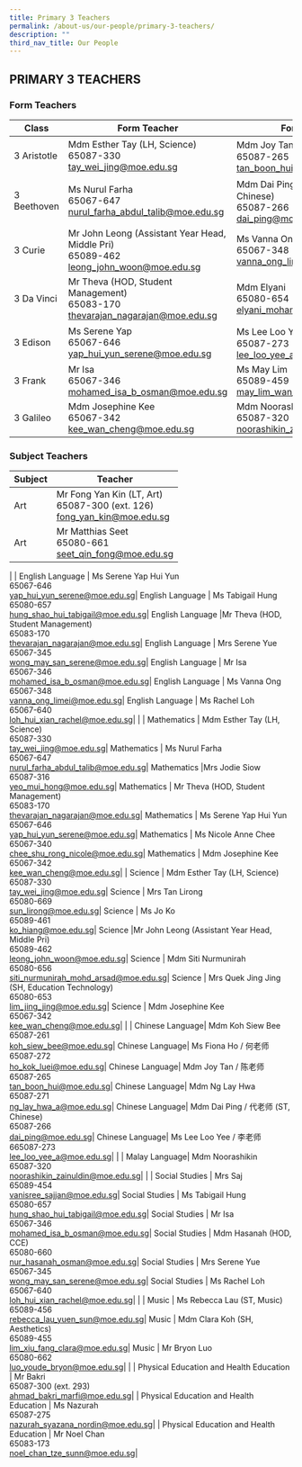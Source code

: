 ```yaml
---
title: Primary 3 Teachers
permalink: /about-us/our-people/primary-3-teachers/
description: ""
third_nav_title: Our People
---
```

## PRIMARY 3 TEACHERS

### Form Teachers

| Class | Form Teacher | Form Teacher |
|---|---|---|
| 3 Aristotle | Mdm Esther Tay (LH, Science)<br>65087-330<br>[tay\_wei\_jing@moe.edu.sg](mailto:tay\_wei\_jing@moe.edu.sg) |Mdm Joy Tan / 陈老师<br>65087-265<br>[tan\_boon\_hui@moe.edu.sg](mailto:tan\_boon\_hui@moe.edu.sg) |
|3 Beethoven |Ms Nurul Farha<br>65067-647<br>[nurul\_farha\_abdul\_talib@moe.edu.sg](mailto:nurul\_farha\_abdul\_talib@moe.edu.sg) | Mdm&nbsp;Dai Ping / 代老师 (ST, Chinese)<br>65087-266<br>[dai\_ping@moe.edu.sg](mailto:dai\_ping@moe.edu.sg) |
| 3 Curie | Mr&nbsp;John Leong (Assistant Year Head, Middle Pri)<br>65089-462<br>[leong\_john\_woon@moe.edu.sg](mailto:leong\_john\_woon@moe.edu.sg) | Ms&nbsp;Vanna Ong<br>65067-348<br>[vanna_ong_limei@moe.edu.sg](mailto:lim\_yee\_hoon\_emellyn@moe.edu.sg) |
| 3 Da Vinci | Mr Theva (HOD, Student Management)<br>65083-170<br>[thevarajan\_nagarajan@moe.edu.sg](mailto:thevarajan\_nagarajan@moe.edu.sg) | Mdm Elyani<br>65080-654<br>[elyani\_mohamed@moe.edu.sg](mailto:elyani\_mohamed@moe.edu.sg) |
| 3 Edison |Ms Serene Yap<br>65067-646<br>[yap\_hui\_yun\_serene@moe.edu.sg](mailto:yap\_hui\_yun\_serene@moe.edu.sg) | Ms Lee&nbsp;Loo Yee / 李老师<br>65087-273<br>[lee\_loo\_yee\_a@moe.edu.sg](mailto:lee\_loo\_yee\_a@moe.edu.sg) |
| 3 Frank | Mr&nbsp;Isa<br>65067-346<br>[mohamed\_isa\_b\_osman@moe.edu.sg](mailto:mohamed\_isa\_b\_osman@moe.edu.sg) | Ms May Lim<br>65089-459<br>[may\_lim\_wan\_yee@moe.edu.sg](mailto:may\_lim\_wan\_yee@moe.edu.sg) |
| 3 Galileo | Mdm Josephine Kee<br>65067-342<br>[kee\_wan\_cheng@moe.edu.sg](mailto:kee\_wan\_cheng@moe.edu.sg) | Mdm Noorashikin<br>65087-320<br>[noorashikin\_zainuldin@moe.edu.sg](mailto:noorashikin\_zainuldin@moe.edu.sg) |

### Subject Teachers

| Subject | Teacher |
|---|---|
| Art | Mr Fong Yan Kin (LT, Art)<br>65087-300 (ext. 126)<br>[fong_yan_kin@moe.edu.sg](mailto:fong_yan_kin@moe.edu.sg)|
| Art | Mr Matthias Seet<br>65080-661<br>[seet_qin_fong@moe.edu.sg](mailto:seet_qin_fong@moe.edu.sg)|
|
| English Language | Ms&nbsp;Serene Yap Hui Yun<br>65067-646<br>[yap\_hui\_yun\_serene@moe.edu.sg](mailto:yap\_hui\_yun\_serene@moe.edu.sg)|
English Language | Ms Tabigail Hung<br>65080-657<br>[hung\_shao\_hui\_tabigail@moe.edu.sg](mailto:hung\_shao\_hui\_tabigail@moe.edu.sg)|
English Language |Mr Theva (HOD, Student Management)<br>65083-170<br>[thevarajan\_nagarajan@moe.edu.sg](mailto:thevarajan\_nagarajan@moe.edu.sg)|
English Language | Mrs Serene Yue<br>65067-345<br>[wong\_may\_san\_serene@moe.edu.sg](mailto:wong\_may\_san\_serene@moe.edu.sg)|
English Language | Mr&nbsp;Isa<br>65067-346<br>[mohamed\_isa\_b\_osman@moe.edu.sg](mailto:mohamed\_isa\_b\_osman@moe.edu.sg)|
English Language | Ms Vanna Ong<br>65067-348<br>[vanna\_ong\_limei@moe.edu.sg](mailto:vanna_ong_limei@moe.edu.sg)|
English Language | Ms Rachel Loh<br>65067-640<br>[loh\_hui\_xian\_rachel@moe.edu.sg](mailto:loh\_hui\_xian\_rachel@moe.edu.sg)|
|
| Mathematics | Mdm Esther Tay (LH, Science) <br>65087-330<br>[tay\_wei\_jing@moe.edu.sg](mailto:tay\_wei\_jing@moe.edu.sg)|
Mathematics | Ms Nurul Farha <br>65067-647<br>[nurul\_farha\_abdul\_talib@moe.edu.sg](mailto:nurul\_farha\_abdul\_talib@moe.edu.sg)|
Mathematics |Mrs Jodie Siow <br>65087-316<br>[yeo\_mui\_hong@moe.edu.sg](mailto:yeo\_mui\_hong@moe.edu.sg)|
Mathematics | Mr Theva (HOD, Student Management)<br>65083-170<br>[thevarajan\_nagarajan@moe.edu.sg](mailto:thevarajan\_nagarajan@moe.edu.sg)|
Mathematics | Ms&nbsp;Serene Yap Hui Yun<br>65067-646<br>[yap\_hui\_yun\_serene@moe.edu.sg](mailto:yap\_hui\_yun\_serene@moe.edu.sg)|
Mathematics | Ms&nbsp;Nicole Anne Chee<br>65067-340<br>[chee\_shu\_rong\_nicole@moe.edu.sg](mailto:chee\_shu\_rong\_nicole@moe.edu.sg)|
Mathematics | Mdm Josephine Kee<br>65067-342<br>[kee\_wan\_cheng@moe.edu.sg](mailto:kee\_wan\_cheng@moe.edu.sg)|
|
Science | Mdm Esther Tay (LH, Science)<br>65087-330<br>[tay\_wei\_jing@moe.edu.sg](mailto:tay\_wei\_jing@moe.edu.sg)|
Science | Mrs Tan Lirong <br>65080-669<br>[sun\_lirong@moe.edu.sg](mailto:sun\_lirong@moe.edu.sg)|
Science | Ms Jo Ko <br>65089-461<br>[ko\_hiang@moe.edu.sg](mailto:ko\_hiang@moe.edu.sg)|
Science |Mr&nbsp;John Leong (Assistant Year Head, Middle Pri)<br>65089-462<br>[leong\_john\_woon@moe.edu.sg](mailto:leong\_john\_woon@moe.edu.sg)|
Science | Mdm Siti Nurmunirah <br>65080-656<br>[siti\_nurmunirah\_mohd\_arsad@moe.edu.sg](mailto:siti\_nurmunirah\_mohd\_arsad@moe.edu.sg)|
Science | Mrs Quek Jing Jing (SH, Education Technology) <br>65080-653<br>[lim\_jing\_jing@moe.edu.sg](mailto:lim\_jing\_jing@moe.edu.sg)|
Science | Mdm Josephine Kee <br>65067-342<br>[kee\_wan\_cheng@moe.edu.sg](mailto:kee\_wan\_cheng@moe.edu.sg)|
|
| Chinese Language| Mdm Koh Siew Bee<br>65087-261<br>[koh\_siew\_bee@moe.edu.sg](mailto:koh\_siew\_bee@moe.edu.sg)|
Chinese Language| Ms Fiona Ho / 何老师<br>65087-272<br>[ho\_kok\_luei@moe.edu.sg](mailto:ho\_kok\_luei@moe.edu.sg)|
Chinese Language| Mdm Joy Tan / 陈老师<br>65087-265<br>[tan\_boon\_hui@moe.edu.sg](mailto:tan\_boon\_hui@moe.edu.sg)|
Chinese Language| Mdm Ng Lay Hwa<br>65087-271<br>[ng\_lay\_hwa\_a@moe.edu.sg](mailto:ng\_lay\_hwa\_a@moe.edu.sg)|
Chinese Language| Mdm&nbsp;Dai Ping / 代老师 (ST, Chinese)<br>65087-266<br>[dai\_ping@moe.edu.sg](mailto:dai\_ping@moe.edu.sg)|
Chinese Language| Ms Lee Loo Yee / 李老师<br>665087-273<br>[lee\_loo\_yee\_a@moe.edu.sg](mailto:lee\_loo\_yee\_a@moe.edu.sg)|
|
| Malay Language| Mdm Noorashikin<br>65087-320<br>[noorashikin\_zainuldin@moe.edu.sg](mailto:noorashikin\_zainuldin@moe.edu.sg)|
|
| Social Studies | Mrs Saj<br>65089-454<br>[vanisree\_sajjan@moe.edu.sg](mailto:vanisree\_sajjan@moe.edu.sg)|
 Social Studies | Ms Tabigail Hung<br>65080-657<br>[hung\_shao\_hui\_tabigail@moe.edu.sg](mailto:hung\_shao\_hui\_tabigail@moe.edu.sg)|
  Social Studies | Mr&nbsp;Isa<br>65067-346<br>[mohamed\_isa\_b\_osman@moe.edu.sg](mailto:mohamed\_isa\_b\_osman@moe.edu.sg)|
 Social Studies | Mdm&nbsp;Hasanah (HOD, CCE)<br>65080-660<br>[nur\_hasanah\_osman@moe.edu.sg](mailto:nur\_hasanah\_osman@moe.edu.sg)|
 Social Studies | Mrs Serene Yue<br>65067-345<br>[wong\_may\_san\_serene@moe.edu.sg](mailto:wong\_may\_san\_serene@moe.edu.sg)|
 Social Studies | Ms Rachel Loh<br>65067-640<br>[loh\_hui\_xian\_rachel@moe.edu.sg](mailto:loh\_hui\_xian\_rachel@moe.edu.sg)|
|
| Music | Ms Rebecca Lau (ST, Music)<br>65089-456<br>[rebecca\_lau\_yuen\_sun@moe.edu.sg](mailto:rebecca\_lau\_yuen\_sun@moe.edu.sg)|
Music | Mdm Clara Koh (SH, Aesthetics)<br>65089-455<br>[lim\_xiu\_fang\_clara@moe.edu.sg](mailto:lim\_xiu\_fang\_clara@moe.edu.sg)|
Music | Mr Bryon Luo<br>65080-662<br>[luo\_youde\_bryon@moe.edu.sg](mailto:luo\_youde\_bryon@moe.edu.sg)|
|
| Physical Education and Health Education | Mr Bakri<br>65087-300 (ext. 293)<br>[ahmad_bakri_marfi@moe.edu.sg](mailto:ahmad_bakri_marfi@moe.edu.sg)|
| Physical Education and Health Education | Ms Nazurah<br>65087-275<br>[nazurah_syazana_nordin@moe.edu.sg](mailto:nazurah_syazana_nordin@moe.edu.sg)|
| Physical Education and Health Education | Mr Noel Chan<br>65083-173<br>[noel\_chan\_tze\_sunn@moe.edu.sg](mailto:noel\_chan\_tze\_sunn@moe.edu.sg)|